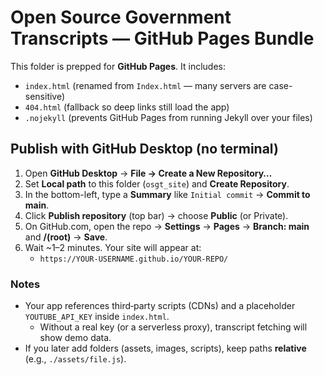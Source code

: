 # Open Source Government Transcripts — GitHub Pages Bundle

This folder is prepped for **GitHub Pages**. It includes:
- `index.html` (renamed from `Index.html` — many servers are case-sensitive)
- `404.html` (fallback so deep links still load the app)
- `.nojekyll` (prevents GitHub Pages from running Jekyll over your files)

## Publish with GitHub Desktop (no terminal)
1. Open **GitHub Desktop** → **File → Create a New Repository…**
2. Set **Local path** to this folder (`osgt_site`) and **Create Repository**.
3. In the bottom-left, type a **Summary** like `Initial commit` → **Commit to main**.
4. Click **Publish repository** (top bar) → choose **Public** (or Private).
5. On GitHub.com, open the repo → **Settings** → **Pages** → **Branch: main** and **/(root)** → **Save**.
6. Wait ~1–2 minutes. Your site will appear at:
   - `https://YOUR-USERNAME.github.io/YOUR-REPO/`

### Notes
- Your app references third‑party scripts (CDNs) and a placeholder `YOUTUBE_API_KEY` inside `index.html`.
  - Without a real key (or a serverless proxy), transcript fetching will show demo data.
- If you later add folders (assets, images, scripts), keep paths **relative** (e.g., `./assets/file.js`).
